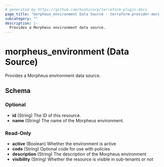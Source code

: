 ```yaml
---
# generated by https://github.com/hashicorp/terraform-plugin-docs
page_title: "morpheus_environment Data Source - terraform-provider-morpheus"
subcategory: ""
description: |-
  Provides a Morpheus environment data source.
---
```


# morpheus_environment (Data Source)

Provides a Morpheus environment data source.



<!-- schema generated by tfplugindocs -->
## Schema

### Optional

- **id** (String) The ID of this resource.
- **name** (String) The name of the Morpheus environment.

### Read-Only

- **active** (Boolean) Whether the environment is active
- **code** (String) Optional code for use with policies
- **description** (String) The description of the Morpheus environment
- **visibility** (String) Whether the resource is visible in sub-tenants or not


